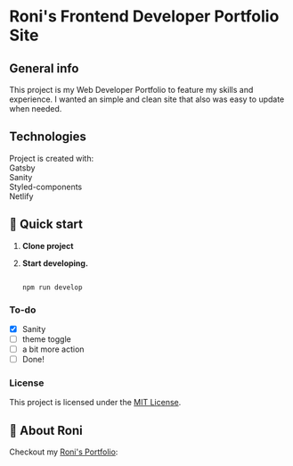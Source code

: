 # Roni's Frontend Developer Portfolio Site
## General info
This project is my Web Developer Portfolio to feature my skills and experience.
I wanted an simple and clean site that also was easy to update when needed.
	
## Technologies
Project is created with:<br/>
Gatsby </br>
Sanity </br>
Styled-components </br>
Netlify

	
## 🚀 Quick start
1. **Clone project**

2.  **Start developing.**

    ```shell
    
    npm run develop
    ```

### To-do

- [x] Sanity
- [ ] theme toggle
- [ ] a bit more action
- [ ] Done!

### License

This project is licensed under the [MIT License](LICENSE.md).

## 🚀 About Roni

Checkout my [Roni's Portfolio](https://www.roni.rocks):


